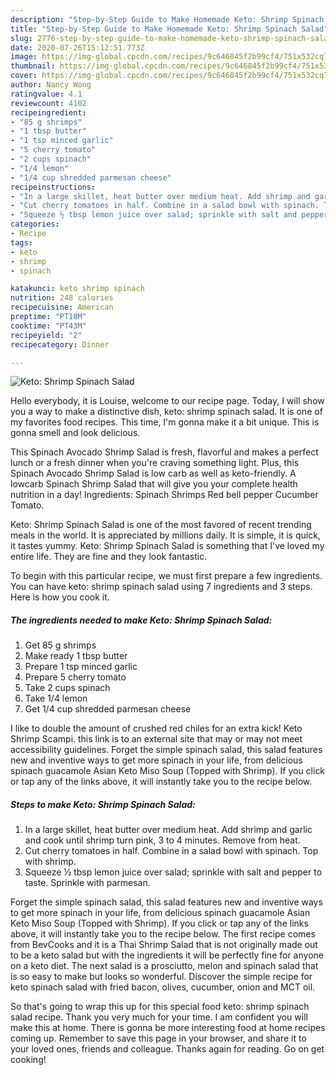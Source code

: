 ```yaml
---
description: "Step-by-Step Guide to Make Homemade Keto: Shrimp Spinach Salad"
title: "Step-by-Step Guide to Make Homemade Keto: Shrimp Spinach Salad"
slug: 2776-step-by-step-guide-to-make-homemade-keto-shrimp-spinach-salad
date: 2020-07-26T15:12:51.773Z
image: https://img-global.cpcdn.com/recipes/9c646845f2b99cf4/751x532cq70/keto-shrimp-spinach-salad-recipe-main-photo.jpg
thumbnail: https://img-global.cpcdn.com/recipes/9c646845f2b99cf4/751x532cq70/keto-shrimp-spinach-salad-recipe-main-photo.jpg
cover: https://img-global.cpcdn.com/recipes/9c646845f2b99cf4/751x532cq70/keto-shrimp-spinach-salad-recipe-main-photo.jpg
author: Nancy Wong
ratingvalue: 4.1
reviewcount: 4102
recipeingredient:
- "85 g shrimps"
- "1 tbsp butter"
- "1 tsp minced garlic"
- "5 cherry tomato"
- "2 cups spinach"
- "1/4 lemon"
- "1/4 cup shredded parmesan cheese"
recipeinstructions:
- "In a large skillet, heat butter over medium heat. Add shrimp and garlic and cook until shrimp turn pink, 3 to 4 minutes. Remove from heat."
- "Cut cherry tomatoes in half. Combine in a salad bowl with spinach. Top with shrimp."
- "Squeeze ½ tbsp lemon juice over salad; sprinkle with salt and pepper to taste. Sprinkle with parmesan."
categories:
- Recipe
tags:
- keto
- shrimp
- spinach

katakunci: keto shrimp spinach 
nutrition: 248 calories
recipecuisine: American
preptime: "PT18M"
cooktime: "PT43M"
recipeyield: "2"
recipecategory: Dinner

---
```



![Keto: Shrimp Spinach Salad](https://img-global.cpcdn.com/recipes/9c646845f2b99cf4/751x532cq70/keto-shrimp-spinach-salad-recipe-main-photo.jpg)

Hello everybody, it is Louise, welcome to our recipe page. Today, I will show you a way to make a distinctive dish, keto: shrimp spinach salad. It is one of my favorites food recipes. This time, I'm gonna make it a bit unique. This is gonna smell and look delicious.

This Spinach Avocado Shrimp Salad is fresh, flavorful and makes a perfect lunch or a fresh dinner when you&#39;re craving something light. Plus, this Spinach Avocado Shrimp Salad is low carb as well as keto-friendly. A lowcarb Spinach Shrimp Salad that will give you your complete health nutrition in a day! Ingredients: Spinach Shrimps Red bell pepper Cucumber Tomato.

Keto: Shrimp Spinach Salad is one of the most favored of recent trending meals in the world. It is appreciated by millions daily. It is simple, it is quick, it tastes yummy. Keto: Shrimp Spinach Salad is something that I've loved my entire life. They are fine and they look fantastic.


To begin with this particular recipe, we must first prepare a few ingredients. You can have keto: shrimp spinach salad using 7 ingredients and 3 steps. Here is how you cook it.

<!--inarticleads1-->

##### The ingredients needed to make Keto: Shrimp Spinach Salad:

1. Get 85 g shrimps
1. Make ready 1 tbsp butter
1. Prepare 1 tsp minced garlic
1. Prepare 5 cherry tomato
1. Take 2 cups spinach
1. Take 1/4 lemon
1. Get 1/4 cup shredded parmesan cheese


I like to double the amount of crushed red chiles for an extra kick! Keto Shrimp Scampi. this link is to an external site that may or may not meet accessibility guidelines. Forget the simple spinach salad, this salad features new and inventive ways to get more spinach in your life, from delicious spinach guacamole Asian Keto Miso Soup (Topped with Shrimp). If you click or tap any of the links above, it will instantly take you to the recipe below. 

<!--inarticleads2-->

##### Steps to make Keto: Shrimp Spinach Salad:

1. In a large skillet, heat butter over medium heat. Add shrimp and garlic and cook until shrimp turn pink, 3 to 4 minutes. Remove from heat.
1. Cut cherry tomatoes in half. Combine in a salad bowl with spinach. Top with shrimp.
1. Squeeze ½ tbsp lemon juice over salad; sprinkle with salt and pepper to taste. Sprinkle with parmesan.


Forget the simple spinach salad, this salad features new and inventive ways to get more spinach in your life, from delicious spinach guacamole Asian Keto Miso Soup (Topped with Shrimp). If you click or tap any of the links above, it will instantly take you to the recipe below. The first recipe comes from BevCooks and it is a Thai Shrimp Salad that is not originally made out to be a keto salad but with the ingredients it will be perfectly fine for anyone on a keto diet. The next salad is a prosciutto, melon and spinach salad that is so easy to make but looks so wonderful. Discover the simple recipe for keto spinach salad with fried bacon, olives, cucumber, onion and MCT oil. 

So that's going to wrap this up for this special food keto: shrimp spinach salad recipe. Thank you very much for your time. I am confident you will make this at home. There is gonna be more interesting food at home recipes coming up. Remember to save this page in your browser, and share it to your loved ones, friends and colleague. Thanks again for reading. Go on get cooking!
